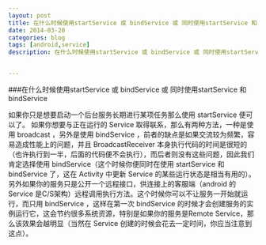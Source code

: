 ```yaml
---
layout: post
title: 在什么时候使用startService 或 bindService 或 同时使用startService 和 bindService
date: 2014-03-20
categories: blog
tags: [android,service]
description: 在什么时候使用startService 或 bindService 或 同时使用startService 和 bindService


---
```

###在什么时候使用startService 或 bindService 或 同时使用startService 和 bindService

如果你只是想要启动一个后台服务长期进行某项任务那么使用 startService 便可以了。
如果你想要与正在运行的 Service 取得联系，那么有两种方法，一种是使用 broadcast ，另外是使用 bindService ，前者的缺点是如果交流较为频繁，容易造成性能上的问题，并且 BroadcastReceiver 本身执行代码的时间是很短的（也许执行到一半，后面的代码便不会执行），而后者则没有这些问题，因此我们肯定选择使用 bindService（这个时候你便同时在使用 startService 和 bindService 了，这在 Activity 中更新 Service 的某些运行状态是相当有用的）。另外如果你的服务只是公开一个远程接口，供连接上的客服端（android 的 Service 是C/S架构）远程调用执行方法。这个时候你可以不让服务一开始就运行，而只用 bindService ，这样在第一次 bindService 的时候才会创建服务的实例运行它，这会节约很多系统资源，特别是如果你的服务是Remote Service，那么该效果会越明显（当然在 Service 创建的时候会花去一定时间，你应当注意到这点）。
